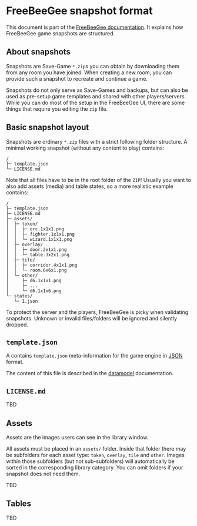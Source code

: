# FreeBeeGee snapshot format

This document is part of the [FreeBeeGee documentation](DOCS.md). It explains how FreeBeeGee game snapshots are structured.

## About snapshots

Snapshots are Save-Game `*.zip`s you can obtain by downloading them from any room you have joined. When creating a new room, you can provide such a snapshot to recreate and continue a game.

Snapshots do not only serve as Save-Games and backups, but can also be used as pre-setup game templates and shared with other players/servers. While you can do most of the setup in the FreeBeeGee UI, there are some things that require you editing the `zip` file.

## Basic snapshot layout

Snapshots are ordinary `*.zip` files with a strict following folder structure. A minimal working snapshot (without any content to play) contains:

```
/
├─ template.json
└─ LICENSE.md
```

Note that all files have to be in the root folder of the `ZIP`! Usually you want to also add assets (media) and table states, so a more realistic example contains:

```
/
├─ template.json
├─ LICENSE.md
├─ assets/
│  ├─ token/
│  │  ├─ orc.1x1x1.png
│  │  ├─ fighter.1x1x1.png
│  │  └─ wizard.1x1x1.png
│  ├─ overlay/
│  │  ├─ door.2x1x1.png
│  │  └─ table.3x2x1.png
│  ├─ tile/
│  │  ├─ corridor.4x1x1.png
│  │  └─ room.6x6x1.png
│  └─ other/
│     ├─ d6.1x1x1.png
│     ├─ ...
│     └─ d6.1x1x6.png
└─ states/
   └─ 1.json
```

To protect the server and the players, FreeBeeGee is picky when validating snapshots. Unknown or invalid files/folders will be ignored and silently dropped.

## `template.json`

A contains `template.json` meta-information for the game engine in [JSON](https://en.wikipedia.org/wiki/JSON) format.

The content of this file is described in the [datamodel](datamodel.md#templates) documentation.

## `LICENSE.md`

TBD

## Assets

Assets are the images users can see in the library window.

All assets must be placed in an `assets/` folder. Inside that folder there may be subfolders for each asset type: `token`, `overlay`, `tile` and `other`. Images within those subfolders (but not sub-subfolders) will automatically be sorted in the corresponding library category. You can omit folders if your snapshot does not need them.

TBD

## Tables

TBD
